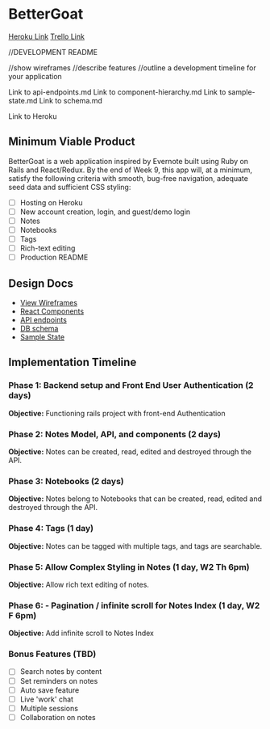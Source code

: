 # BetterGoat
[Heroku Link](urlgoeshere)
[Trello Link](urlgoeshere)

//DEVELOPMENT README


//show wireframes
//describe features
//outline a development timeline for your application

Link to api-endpoints.md
Link to component-hierarchy.md
Link to sample-state.md
Link to schema.md


Link to Heroku

## Minimum Viable Product

BetterGoat is a web application inspired by Evernote built using Ruby on Rails and React/Redux. By the end of Week 9, this app will, at a minimum, satisfy the following criteria with smooth, bug-free navigation, adequate seed data and sufficient CSS styling:

- [ ] Hosting on Heroku
- [ ] New account creation, login, and guest/demo login
- [ ] Notes
- [ ] Notebooks
- [ ] Tags
- [ ] Rich-text editing
- [ ] Production README

## Design Docs
- [View Wireframes](wireframes/)
- [React Components](component-hierarchy.md)
- [API endpoints](api-endpoints.md)
- [DB schema](schema.md)
- [Sample State](sample-state.md)

## Implementation Timeline

### Phase 1: Backend setup and Front End User Authentication (2 days)
**Objective:** Functioning rails project with front-end Authentication

### Phase 2: Notes Model, API, and components (2 days)

**Objective:** Notes can be created, read, edited and destroyed through
the API.

### Phase 3: Notebooks (2 days)

**Objective:** Notes belong to Notebooks that can be created, read, edited and destroyed through the API.

### Phase 4: Tags (1 day)

**Objective:** Notes can be tagged with multiple tags, and tags are searchable.

### Phase 5: Allow Complex Styling in Notes (1 day, W2 Th 6pm)

**Objective:** Allow rich text editing of notes.

### Phase 6: - Pagination / infinite scroll for Notes Index (1 day, W2 F 6pm)

**Objective:** Add infinite scroll to Notes Index

### Bonus Features (TBD)
- [ ] Search notes by content
- [ ] Set reminders on notes
- [ ] Auto save feature
- [ ] Live 'work' chat
- [ ] Multiple sessions
- [ ] Collaboration on notes
